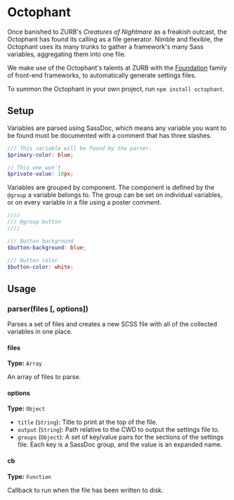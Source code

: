 # Octophant

Once banished to ZURB's *Creatures of Nightmare* as a freakish outcast, the Octophant has found its calling as a file generator. Nimble and flexible, the Octophant uses its many trunks to gather a framework's many Sass variables, aggregating them into one file.

We make use of the Octophant's talents at ZURB with the [Foundation](http://foundation.zurb.com) family of front-end frameworks, to automatically generate settings files.

To summon the Octophant in your own project, run `npm install octophant`.

## Setup

Variables are parsed using SassDoc, which means any variable you want to be found must be documented with a comment that has three slashes.

```scss
/// This variable will be found by the parser.
$primary-color: blue;

// This one won't.
$private-value: 10px;
```

Variables are grouped by component. The component is defined by the `@group` a variable belongs to. The group can be set on individual variables, or on every variable in a file using a poster comment.

```scss
////
/// @group button
////

/// Button background
$button-background: blue;

/// Button color
$button-color: white;
``` 

## Usage

### parser(files [, options])

Parses a set of files and creates a new SCSS file with all of the collected variables in one place.

#### files

**Type:** `Array`

An array of files to parse.

#### options

**Type:** `Object`

- `title` (`String`): Title to print at the top of the file.
- `output` (`String`): Path relative to the CWD to output the settings file to.
- `groups` (`Object`): A set of key/value pairs for the sections of the settings file. Each key is a SassDoc group, and the value is an expanded name.

#### cb

**Type:** `Function`

Callback to run when the file has been written to disk.
